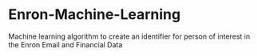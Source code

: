 # Enron-Machine-Learning
Machine learning algorithm to create an identifier for person of interest in the Enron Email and Financial Data
